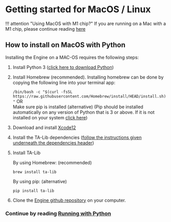 # Getting started for MacOS / Linux

!!! attention "Using MacOS with M1 chip?"
    If you are running on a Mac with a M1 chip, please continue reading [here](https://docs.dematrading.ai/getting_started/installation/mac_os_m1)
    
## How to install on MacOS with Python
Installing the Engine on a MAC-OS requires the following steps:

1. Install Python 3 ([click here to download Python](https://www.python.org/downloads/))
2. Install Homebrew (recommended). Installing homebrew can be done by copying the following line into your terminal app:

    `/bin/bash -c "$(curl -fsSL https://raw.githubusercontent.com/Homebrew/install/HEAD/install.sh)"`
   OR   
   Make sure pip is installed (alternative) (Pip should be installed automatically on any version of Python that is 3 
   or above. If it is not installed on your system [click here](https://pip.pypa.io/en/stable/installing/))
   
3. Download and install [Xcode12](https://developer.apple.com/download/)

4. Install the TA-Lib dependencies ([follow the instructions given underneath the dependencies header](https://github.com/mrjbq7/ta-lib))

5. Install TA-Lib

    By using Homebrew: (recommended)
   
    `brew install ta-lib`
    
    By using pip: (alternative)
    
    `pip install ta-lib`
 
6. Clone the [Engine github repository](https://github.com/dema-trading-ai/engine) on your computer.

### Continue by reading [Running with Python](https://docs.dematrading.ai/getting_started/running/running_python)